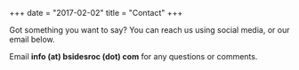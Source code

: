 +++
date = "2017-02-02"
title = "Contact"
+++

Got something you want to say? You can reach us using social media, or our email below.

Email **info (at) bsidesroc (dot) com** for any questions or comments.

